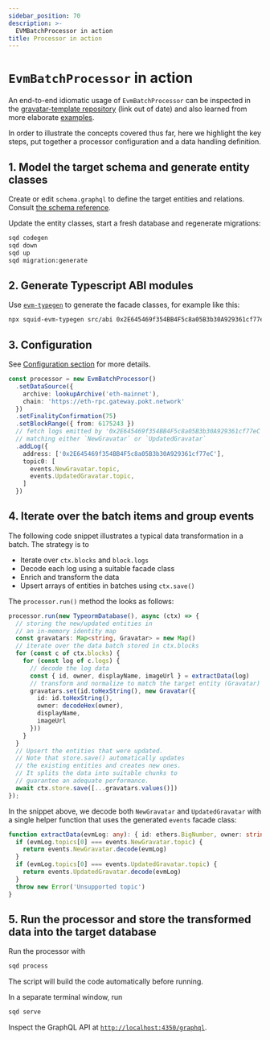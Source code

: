 ```yaml
---
sidebar_position: 70
description: >-
  EVMBatchProcessor in action
title: Processor in action
---
```


# `EvmBatchProcessor` in action

[//]: # (!!!! Update examples and their URLs)

An end-to-end idiomatic usage of `EvmBatchProcessor` can be inspected in the [gravatar-template repository](https://github.com/subsquid/gravatar-squid) (link out of date) and also learned from more elaborate [examples](/examples/evm).

In order to illustrate the concepts covered thus far, here we highlight the key steps, put together a processor configuration and a data handling definition.

## 1. Model the target schema and generate entity classes

Create or edit `schema.graphql` to define the target entities and relations. Consult [the schema reference](/store/postgres/schema-file).

Update the entity classes, start a fresh database and regenerate migrations:
```bash
sqd codegen
sqd down
sqd up
sqd migration:generate
```

## 2. Generate Typescript ABI modules

Use [`evm-typegen`](/evm-indexing/squid-evm-typegen) to generate the facade classes, for example like this:
```bash
npx squid-evm-typegen src/abi 0x2E645469f354BB4F5c8a05B3b30A929361cf77eC#Gravity --clean
```

## 3. Configuration

See [Configuration section](/evm-indexing/configuration) for more details.

```ts
const processor = new EvmBatchProcessor()
  .setDataSource({
    archive: lookupArchive('eth-mainnet'),
    chain: 'https://eth-rpc.gateway.pokt.network'
  })
  .setFinalityConfirmation(75)
  .setBlockRange({ from: 6175243 })
  // fetch logs emitted by '0x2E645469f354BB4F5c8a05B3b30A929361cf77eC'
  // matching either `NewGravatar` or `UpdatedGravatar`
  .addLog({
    address: ['0x2E645469f354BB4F5c8a05B3b30A929361cf77eC'],
    topic0: [
      events.NewGravatar.topic,
      events.UpdatedGravatar.topic,
    ]
  })
```

## 4. Iterate over the batch items and group events

The following code snippet illustrates a typical data transformation in a batch. The strategy is to

- Iterate over `ctx.blocks` and `block.logs`
- Decode each log using a suitable facade class
- Enrich and transform the data 
- Upsert arrays of entities in batches using `ctx.save()`

The `processor.run()` method the looks as follows:

```ts
processor.run(new TypeormDatabase(), async (ctx) => {
  // storing the new/updated entities in
  // an in-memory identity map
  const gravatars: Map<string, Gravatar> = new Map()
  // iterate over the data batch stored in ctx.blocks
  for (const c of ctx.blocks) {
    for (const log of c.logs) {
      // decode the log data
      const { id, owner, displayName, imageUrl } = extractData(log)
      // transform and normalize to match the target entity (Gravatar)
      gravatars.set(id.toHexString(), new Gravatar({
        id: id.toHexString(),
        owner: decodeHex(owner),
        displayName,
        imageUrl
      })) 
    }
  }
  // Upsert the entities that were updated.
  // Note that store.save() automatically updates 
  // the existing entities and creates new ones.
  // It splits the data into suitable chunks to
  // guarantee an adequate performance.
  await ctx.store.save([...gravatars.values()])
});
```

In the snippet above, we decode both `NewGravatar` and `UpdatedGravatar` with a single helper function that uses the 
generated `events` facade class:
```ts
function extractData(evmLog: any): { id: ethers.BigNumber, owner: string, displayName: string, imageUrl: string} {
  if (evmLog.topics[0] === events.NewGravatar.topic) {
    return events.NewGravatar.decode(evmLog)
  }
  if (evmLog.topics[0] === events.UpdatedGravatar.topic) {
    return events.UpdatedGravatar.decode(evmLog)
  }
  throw new Error('Unsupported topic')
}
```

## 5. Run the processor and store the transformed data into the target database

Run the processor with
```bash
sqd process
```
The script will build the code automatically before running.

In a separate terminal window, run
```bash
sqd serve
```
Inspect the GraphQL API at [`http://localhost:4350/graphql`](http://localhost:4350/graphql).
